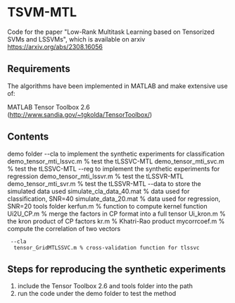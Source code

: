 # TSVM-MTL
Code for the paper "Low-Rank Multitask Learning based on Tensorized SVMs and LSSVMs", which is available on arxiv https://arxiv.org/abs/2308.16056


## Requirements

The algorithms have been implemented in MATLAB and make extensive use of:

MATLAB Tensor Toolbox 2.6 (http://www.sandia.gov/~tgkolda/TensorToolbox/)


## Contents
 
demo folder 
   --cla to implement the synthetic experiments for classification 
     demo_tensor_mti_lssvc.m % test the tLSSVC-MTL
     demo_tensor_mti_svc.m % test the tLSSVC-MTL
   --reg to implement the synthetic experiments for regression 
     demo_tensor_mti_lssvr.m % test the tLSSVR-MTL
     demo_tensor_mti_svr.m % test the tLSSVR-MTL
   --data to store the simulated data used
     simulate_cla_data_40.mat % data used for classification, SNR=40
     simulate_data_20.mat  % data used for regression, SNR=20
tools folder
     kerfun.m  % function to compute kernel function
     Ui2U_CP.m % merge the factors in CP format into a full tensor
     Ui_kron.m % the kron product of CP factors
     kr.m % Khatri-Rao product
     mycorrcoef.m % compute the correlation of two vectors
     
     
     --cla
      tensor_GridMTLSSVC.m % cross-validation function for tlssvc
     
     
## Steps for reproducing the synthetic experiments

1. include the Tensor Toolbox 2.6 and tools folder into the path
2. run the code under the demo folder to test the method



